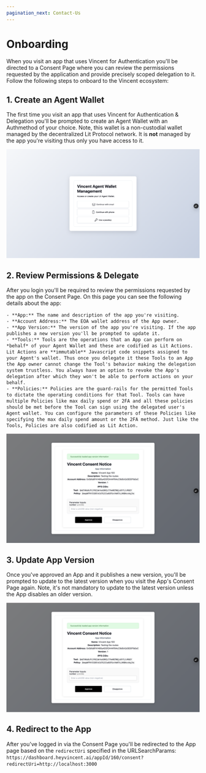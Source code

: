 ```yaml
---
pagination_next: Contact-Us
---
```


# Onboarding

When you visit an app that uses Vincent for Authentication you'll be directed to a Consent Page where you can review the permissions requested by the application and provide precisely scoped delegation to it. Follow the following steps to onboard to the Vincent ecosystem:

## 1. Create an Agent Wallet

The first time you visit an app that uses Vincent for Authentication & Delegation you'll be prompted to create an Agent Wallet with an Authmethod of your choice. Note, this wallet is a non-custodial wallet managed by the decentralized Lit Protocol network. It is **not** managed by the app you're visiting thus only you have access to it.

![User Login](./images/login.png)

## 2. Review Permissions & Delegate

After you login you'll be required to review the permissions requested by the app on the Consent Page. On this page you can see the following details about the app:

    - **App:** The name and description of the app you're visiting.
    - **Account Address:** The EOA wallet address of the App owner.
    - **App Version:** The version of the app you're visiting. If the app publishes a new version you'll be prompted to update it.
    - **Tools:** Tools are the operations that an App can perform on *behalf* of your Agent Wallet and these are codified as Lit Actions. Lit Actions are **immutable** Javascript code snippets assigned to your Agent's wallet. Thus once you delegate it these Tools to an App the App owner cannot change the Tool's behavior making the delegation system trustless. You always have an option to revoke the App's delegation after which they won't be able to perform actions on your behalf.
    - **Policies:** Policies are the guard-rails for the permitted Tools to dictate the operating conditions for that Tool. Tools can have multiple Policies like max daily spend or 2FA and all these policies should be met before the Tool can sign using the delegated user's Agent wallet. You can configure the parameters of these Policies like specifying the max daily spend amount or the 2FA method. Just like the Tools, Policies are also codified as Lit Action.

![Consent Page](./images/consent-page.png)

## 3. Update App Version

Once you've approved an App and it publishes a new version, you'll be prompted to update to the latest version when you visit the App's Consent Page again. Note, it's not mandatory to update to the latest version unless the App disables an older version.

![Update App Version](./images/consent-page.png)

## 4. Redirect to the App

After you've logged in via the Consent Page you'll be redirected to the App page based on the `redirectUri` specified in the URLSearchParams: `https://dashboard.heyvincent.ai/appId/160/consent?redirectUri=http://localhost:3000`

